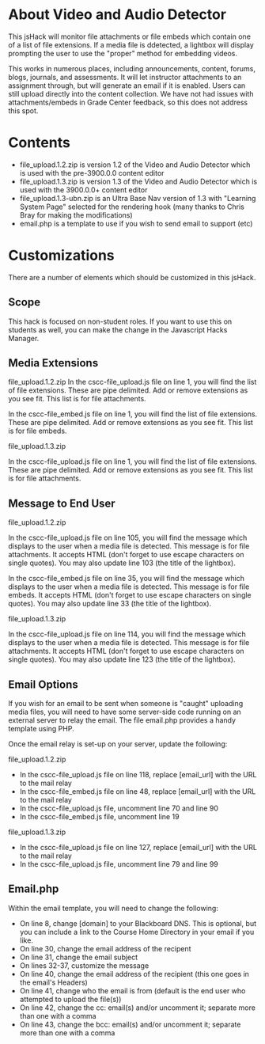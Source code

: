 # About Video and Audio Detector

This jsHack will monitor file attachments or file embeds which contain one of a list of file extensions.  If a media file is ddetected, a lightbox will display prompting the user to use the "proper" method for embedding videos.

This works in numerous places, including announcements, content, forums, blogs, journals, and assessments.  It will let instructor attachments to an assignment through, but will generate an email if it is enabled.  Users can still upload directly into the content collection.  We have not had issues with attachments/embeds in Grade Center feedback, so this does not address this spot.

# Contents

- file_upload.1.2.zip is version 1.2 of the Video and Audio Detector which is used with the pre-3900.0.0 content editor
- file_upload.1.3.zip is version 1.3 of the Video and Audio Detector which is used with the 3900.0.0+ content editor
- file_upload.1.3-ubn.zip is an Ultra Base Nav version of 1.3 with "Learning System Page" selected for the rendering hook (many thanks to Chris Bray for making the modifications)
- email.php is a template to use if you wish to send email to support (etc)

# Customizations

There are a number of elements which should be customized in this jsHack.

## Scope
This hack is focused on non-student roles.  If you want to use this on students as well, you can make the change in the Javascript Hacks Manager.

## Media Extensions

file_upload.1.2.zip
In the cscc-file_upload.js file on line 1, you will find the list of file extensions.  These are pipe delimited.  Add or remove extensions as you see fit.  This list is for file attachments.

In the cscc-file_embed.js file on line 1, you will find the list of file extensions.  These are pipe delimited.  Add or remove extensions as you see fit.  This list is for file embeds.

file_upload.1.3.zip

In the cscc-file_upload.js file on line 1, you will find the list of file extensions.  These are pipe delimited.  Add or remove extensions as you see fit.  This list is for file attachments.

## Message to End User

file_upload.1.2.zip

In the cscc-file_upload.js file on line 105, you will find the message which displays to the user when a media file is detected.  This message is for file attachments.  It accepts HTML (don't forget to use escape characters on single quotes).  You may also update line 103 (the title of the lightbox).

In the cscc-file_embed.js file on line 35, you will find the message which displays to the user when a media file is detected.  This message is for file embeds.  It accepts HTML (don't forget to use escape characters on single quotes). You may also update line 33 (the title of the lightbox).

file_upload.1.3.zip

In the cscc-file_upload.js file on line 114, you will find the message which displays to the user when a media file is detected.  This message is for file attachments.  It accepts HTML (don't forget to use escape characters on single quotes).  You may also update line 123 (the title of the lightbox).


## Email Options

If you wish for an email to be sent when someone is "caught" uploading media files, you will need to have some server-side code running on an external server to relay the email.  The file email.php provides a handy template using PHP.

Once the email relay is set-up on your server, update the following:

file_upload.1.2.zip

- In the cscc-file_upload.js file on line 118, replace [email_url] with the URL to the mail relay
- In the cscc-file_embed.js file on line 48, replace [email_url] with the URL to the mail relay
- In the cscc-file_upload.js file, uncomment line 70 and line 90
- In the cscc-file_embed.js file, uncomment line 19

file_upload.1.3.zip
- In the cscc-file_upload.js file on line 127, replace [email_url] with the URL to the mail relay
- In the cscc-file_upload.js file, uncomment line 79 and line 99


## Email.php
Within the email template, you will need to change the following:
- On line 8, change [domain] to your Blackboard DNS.  This is optional, but you can include a link to the Course Home Directory in your email if you like.
- On line 30, change the email address of the recipent
- On line 31, change the email subject
- On lines 32-37, customize the message
- On line 40, change the email address of the recipient (this one goes in the email's Headers)
- On line 41, change who the email is from (default is the end user who attempted to upload the file(s))
- On line 42, change the cc: email(s) and/or uncomment it; separate more than one with a comma
- On line 43, change the bcc: email(s) and/or uncomment it; separate more than one with a comma
